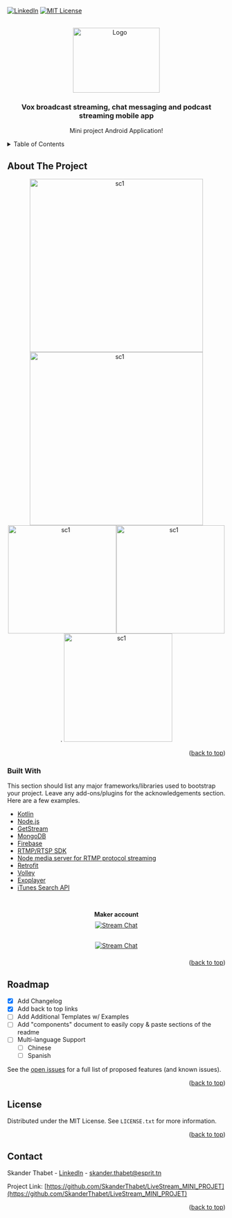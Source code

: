 <div id="top"></div>
<!--
*** Thanks for checking out the Best-README-Template. If you have a suggestion
*** that would make this better, please fork the repo and create a pull request
*** or simply open an issue with the tag "enhancement".
*** Don't forget to give the project a star!
*** Thanks again! Now go create something AMAZING! :D
-->



<!-- PROJECT SHIELDS -->
<!--
*** I'm using markdown "reference style" links for readability.
*** Reference links are enclosed in brackets [ ] instead of parentheses ( ).
*** See the bottom of this document for the declaration of the reference variables
*** for contributors-url, forks-url, etc. This is an optional, concise syntax you may use.
*** https://www.markdownguide.org/basic-syntax/#reference-style-links
-->
[![LinkedIn][linkedin-shield]][linkedin-url]
[![MIT License][license-shield]][license-url]



<!-- PROJECT LOGO -->
<br />
<div align="center">
  <a href="https://github.com/othneildrew/Best-README-Template">
    <img src="app/src/main/java/com/projet/miniprojet/androidVox/Screenshots/Color.png" alt="Logo" width="200" height="150">
  </a>

  <h3 align="center">Vox broadcast streaming, chat messaging and podcast streaming mobile app</h3>

  <p align="center">
    Mini project Android Application!
    <br/>
</div>



<!-- TABLE OF CONTENTS -->
<details>
  <summary>Table of Contents</summary>
  <ol>
    <li>
      <a href="#about-the-project">About The Project</a>
      <ul>
        <li><a href="#built-with">Built With</a></li>
      </ul>
    </li>
    <li><a href="#roadmap">Roadmap</a></li>
    <li><a href="#license">License</a></li>
    <li><a href="#contact">Contact</a></li>
  </ol>
</details>



<!-- ABOUT THE PROJECT -->
## About The Project
<div align="center">
  <img src="app/src/main/java/com/projet/miniprojet/androidVox/Screenshots/Google Pixel 4 XL Screenshot 0.png" alt="sc1" width="400"><img src="app/src/main/java/com/projet/miniprojet/androidVox/Screenshots/Google Pixel 4 XL Screenshot 1.png" alt="sc1" width="400">
</div>
<div align="center"><img src="app/src/main/java/com/projet/miniprojet/androidVox/Screenshots/Google Pixel 4 XL Screenshot 4.png" alt="sc1" width="250"><img src="app/src/main/java/com/projet/miniprojet/androidVox/Screenshots/Google Pixel 4 XL Screenshot 2.png" alt="sc1" width="250">. <img src="app/src/main/java/com/projet/miniprojet/androidVox/Screenshots/Google Pixel 4 XL Screenshot 3.png" alt="sc1" width="250">
</div>

<p align="right">(<a href="#top">back to top</a>)</p>



### Built With

This section should list any major frameworks/libraries used to bootstrap your project. Leave any add-ons/plugins for the acknowledgements section. Here are a few examples.

* [Kotlin](https://kotlinlang.org/)
* [Node.js](https://nodejs.org/en/)
* [GetStream](https://getstream.io/)
* [MongoDB](https://www.mongodb.com/)
* [Firebase](https://firebase.google.com/)
* [RTMP/RTSP SDK](https://github.com/pedroSG94/rtmp-rtsp-stream-client-java)
* [Node media server for RTMP protocol streaming](https://github.com/illuspas/Node-Media-Server)
* [Retrofit](https://square.github.io/retrofit/)
* [Volley](https://developer.android.com/training/volley)
* [Exoplayer](https://exoplayer.dev/)
* [iTunes Search API](https://developer.apple.com/library/archive/documentation/AudioVideo/Conceptual/iTuneSearchAPI/index.html)
<br/>
<p align="center">
<strong>Maker account</strong><br />
<a href="https://getstream.io/?utm_source=github.com/pedroSG94/rtmp-rtsp-stream-client-java&utm_medium=github&utm_campaign=oss_sponsorship" target="_blank">
<img src="https://stream-blog-v2.imgix.net/blog/wp-content/uploads/f7401112f41742c4e173c30d4f318cb8/stream_logo_white.png?w=350" alt="Stream Chat" style="margin: 8px" />
  <p align="center">
<a href="https://appgallery.huawei.com/app/C105458665?sharePrepath=ag&locale=en_US&source=appshare&subsource=C105458665&shareTo=com.android.bluetooth&shareFrom=appmarket&fbclid=IwAR13QfQQMYtBnU-m_0mneD3wZhrsE0_hbGvypyXHT5s7XX8P9Sm0oWbj_iE" target="_blank">
<img src="https://xiot.io/wp-content/uploads/2020/12/Explore-it-on-AppGallery.png?w=350" alt="Stream Chat" style="margin: 8px" />
</a>

<p align="right">(<a href="#top">back to top</a>)</p>

<!-- ROADMAP -->
## Roadmap

- [x] Add Changelog
- [x] Add back to top links
- [ ] Add Additional Templates w/ Examples
- [ ] Add "components" document to easily copy & paste sections of the readme
- [ ] Multi-language Support
    - [ ] Chinese
    - [ ] Spanish

See the [open issues](https://github.com/othneildrew/Best-README-Template/issues) for a full list of proposed features (and known issues).

<p align="right">(<a href="#top">back to top</a>)</p>

<!-- LICENSE -->
## License

Distributed under the MIT License. See `LICENSE.txt` for more information.

<p align="right">(<a href="#top">back to top</a>)</p>



<!-- CONTACT -->
## Contact

Skander Thabet - [LinkedIn](https://linkedin.com/in/skanderthabet) - skander.thabet@esprit.tn

Project Link: [https://github.com/SkanderThabet/LiveStream_MINI_PROJET](https://github.com/SkanderThabet/LiveStream_MINI_PROJET)

<p align="right">(<a href="#top">back to top</a>)</p>



<!-- MARKDOWN LINKS & IMAGES -->
<!-- https://www.markdownguide.org/basic-syntax/#reference-style-links -->
[contributors-shield]: https://img.shields.io/github/contributors/othneildrew/Best-README-Template.svg?style=for-the-badge
[contributors-url]: https://github.com/othneildrew/Best-README-Template/graphs/contributors
[forks-shield]: https://img.shields.io/github/forks/othneildrew/Best-README-Template.svg?style=for-the-badge
[forks-url]: https://github.com/othneildrew/Best-README-Template/network/members
[stars-shield]: https://img.shields.io/github/stars/othneildrew/Best-README-Template.svg?style=for-the-badge
[stars-url]: https://github.com/othneildrew/Best-README-Template/stargazers
[issues-shield]: https://img.shields.io/github/issues/othneildrew/Best-README-Template.svg?style=for-the-badge
[issues-url]: https://github.com/othneildrew/Best-README-Template/issues
[license-shield]: https://img.shields.io/github/license/othneildrew/Best-README-Template.svg?style=for-the-badge
[license-url]: https://github.com/SkanderThabet/LiveStream_MINI_PROJET/blob/master/LICENSE
[linkedin-shield]: https://img.shields.io/badge/-LinkedIn-black.svg?style=for-the-badge&logo=linkedin&colorB=555
[linkedin-url]: https://linkedin.com/in/skanderthabet
[product-screenshot]: images/screenshot.png
